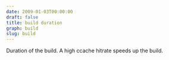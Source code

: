 ```yaml
---
date: 2009-01-03T00:00:00
draft: false
title: build duration
graph: build
slug: build
---
```


Duration of the build. A high ccache hitrate speeds up the build.
